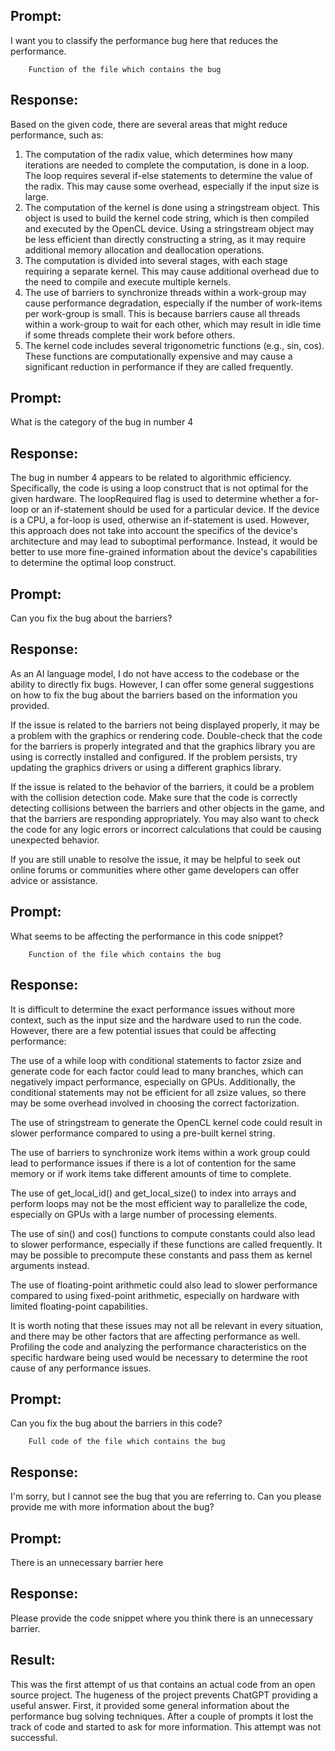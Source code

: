 ## Prompt:

I want you to classify the performance bug here that reduces the performance.

        Function of the file which contains the bug


## Response:

Based on the given code, there are several areas that might reduce performance, such as:

1. The computation of the radix value, which determines how many iterations are needed to complete the computation, is done in a loop. The loop requires several if-else statements to determine the value of the radix. This may cause some overhead, especially if the input size is large.
2. The computation of the kernel is done using a stringstream object. This object is used to build the kernel code string, which is then compiled and executed by the OpenCL device. Using a stringstream object may be less efficient than directly constructing a string, as it may require additional memory allocation and deallocation operations.
3. The computation is divided into several stages, with each stage requiring a separate kernel. This may cause additional overhead due to the need to compile and execute multiple kernels.
4. The use of barriers to synchronize threads within a work-group may cause performance degradation, especially if the number of work-items per work-group is small. This is because barriers cause all threads within a work-group to wait for each other, which may result in idle time if some threads complete their work before others.
5. The kernel code includes several trigonometric functions (e.g., sin, cos). These functions are computationally expensive and may cause a significant reduction in performance if they are called frequently.


## Prompt:

What is the category of the bug in number 4


## Response:

The bug in number 4 appears to be related to algorithmic efficiency. Specifically, the code is using a loop construct that is not optimal for the given hardware. The loopRequired flag is used to determine whether a for-loop or an if-statement should be used for a particular device. If the device is a CPU, a for-loop is used, otherwise an if-statement is used. However, this approach does not take into account the specifics of the device's architecture and may lead to suboptimal performance. Instead, it would be better to use more fine-grained information about the device's capabilities to determine the optimal loop construct.


## Prompt:

Can you fix the bug about the barriers?


## Response:

As an AI language model, I do not have access to the codebase or the ability to directly fix bugs. However, I can offer some general suggestions on how to fix the bug about the barriers based on the information you provided.

If the issue is related to the barriers not being displayed properly, it may be a problem with the graphics or rendering code. Double-check that the code for the barriers is properly integrated and that the graphics library you are using is correctly installed and configured. If the problem persists, try updating the graphics drivers or using a different graphics library.

If the issue is related to the behavior of the barriers, it could be a problem with the collision detection code. Make sure that the code is correctly detecting collisions between the barriers and other objects in the game, and that the barriers are responding appropriately. You may also want to check the code for any logic errors or incorrect calculations that could be causing unexpected behavior.

If you are still unable to resolve the issue, it may be helpful to seek out online forums or communities where other game developers can offer advice or assistance.

## Prompt:

What seems to be affecting the performance in this code snippet?

        Function of the file which contains the bug


## Response:

It is difficult to determine the exact performance issues without more context, such as the input size and the hardware used to run the code. However, there are a few potential issues that could be affecting performance:

The use of a while loop with conditional statements to factor zsize and generate code for each factor could lead to many branches, which can negatively impact performance, especially on GPUs. Additionally, the conditional statements may not be efficient for all zsize values, so there may be some overhead involved in choosing the correct factorization.

The use of stringstream to generate the OpenCL kernel code could result in slower performance compared to using a pre-built kernel string.

The use of barriers to synchronize work items within a work group could lead to performance issues if there is a lot of contention for the same memory or if work items take different amounts of time to complete.

The use of get_local_id() and get_local_size() to index into arrays and perform loops may not be the most efficient way to parallelize the code, especially on GPUs with a large number of processing elements.

The use of sin() and cos() functions to compute constants could also lead to slower performance, especially if these functions are called frequently. It may be possible to precompute these constants and pass them as kernel arguments instead.

The use of floating-point arithmetic could also lead to slower performance compared to using fixed-point arithmetic, especially on hardware with limited floating-point capabilities.

It is worth noting that these issues may not all be relevant in every situation, and there may be other factors that are affecting performance as well. Profiling the code and analyzing the performance characteristics on the specific hardware being used would be necessary to determine the root cause of any performance issues.

## Prompt:

Can you fix the bug about the barriers in this code?


        Full code of the file which contains the bug

## Response:

I'm sorry, but I cannot see the bug that you are referring to. Can you please provide me with more information about the bug?

## Prompt:

There is an unnecessary barrier here

## Response:

Please provide the code snippet where you think there is an unnecessary barrier.


## Result:

This was the first attempt of us that contains an actual code from an open source project. The hugeness of the project prevents ChatGPT providing a useful answer. First, it provided some general information about the performance bug solving techniques. After a couple of prompts it lost the track of code and started to ask for more information. This attempt was not successful.
